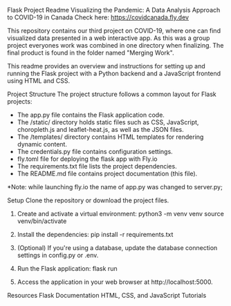 Flask Project Readme
Visualizing the Pandemic: A Data Analysis Approach to COVID-19 in Canada 
Check here: https://covidcanada.fly.dev

This repository contains our third project on COVID-19, where one can find visualized data presented in a web interactive app. As this was a group project everyones work was combined in one directory when finalizing. The final product is found in the folder named "Merging Work". 

This readme provides an overview and instructions for setting up and running the Flask project with a Python backend and a JavaScript frontend using HTML and CSS.

Project Structure
The project structure follows a common layout for Flask projects:
  - The app.py file contains the Flask application code.
  - The /static/ directory holds static files such as CSS, JavaScript, choropleth.js and leaflet-heat.js, as well as the JSON files.
  - The /templates/ directory contains HTML templates for rendering dynamic content.
  - The credentials.py file contains configuration settings.
  - fly.toml file for deploying the flask app with Fly.io 
  - The requirements.txt file lists the project dependencies.
 - The README.md file contains project documentation (this file).
   
*Note: while launching fly.io the name of app.py was changed to server.py;

Setup
Clone the repository or download the project files.

1. Create and activate a virtual environment:
python3 -m venv venv
source venv/bin/activate

2. Install the dependencies: pip install -r requirements.txt
3. (Optional) If you're using a database, update the database connection settings in config.py or .env.
4. Run the Flask application: flask run
5. Access the application in your web browser at http://localhost:5000.

Resources
Flask Documentation
HTML, CSS, and JavaScript Tutorials











